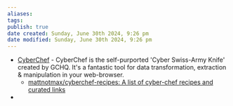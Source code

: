 ```yaml
---
aliases: 
tags: 
publish: true
date created: Sunday, June 30th 2024, 9:26 pm
date modified: Sunday, June 30th 2024, 9:26 pm
---
```

- [CyberChef](https://gchq.github.io/CyberChef/) - CyberChef is the self-purported 'Cyber Swiss-Army Knife' created by GCHQ. It's a fantastic tool for data transformation, extraction & manipulation in your web-browser.
	- [mattnotmax/cyberchef-recipes: A list of cyber-chef recipes and curated links](https://github.com/mattnotmax/cyberchef-recipes?tab=readme-ov-file) 
- 